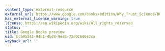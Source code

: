 ```yaml
---
content_type: external-resource
external_url: https://www.google.com/books/edition/Why_Trust_Science/B8iXDwAAQBAJ?hl=en&gbpv=1
has_external_license_warning: true
license: https://en.wikipedia.org/wiki/All_rights_reserved
status: ''
title: Google Books preview
uid: bcb95341-94d1-4bd8-9ea8-72d016d6e2ca
wayback_url: ''
---
```

